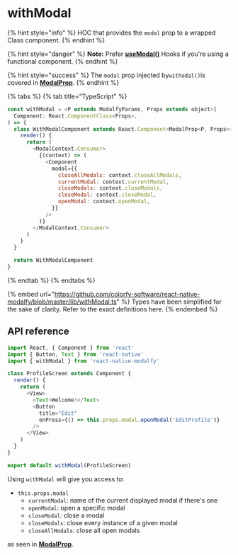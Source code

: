 # withModal

{% hint style="info" %}
HOC that provides the `modal` prop to a wrapped Class component.
{% endhint %}

{% hint style="danger" %}
**Note:** Prefer [**useModal()**](usemodal.md) Hooks if you're using a functional component.
{% endhint %}

{% hint style="success" %}
The `modal` prop injected by`withodal()`is covered in [**ModalProp**](types/modalprop.md).
{% endhint %}

{% tabs %}
{% tab title="TypeScript" %}
```javascript
const withModal = <P extends ModalfyParams, Props extends object>(
  Component: React.ComponentClass<Props>,
) => {
  class WithModalComponent extends React.Component<ModalProp<P, Props>> {
    render() {
      return (
        <ModalContext.Consumer>
          {(context) => (
            <Component
              modal={{
                closeAllModals: context.closeAllModals,
                currentModal: context.currentModal,
                closeModals: context.closeModals,
                closeModal: context.closeModal,
                openModal: context.openModal,
              }}
            />
          )}
        </ModalContext.Consumer>
      )
    }
  }

  return WithModalComponent
}
```
{% endtab %}
{% endtabs %}

{% embed url="https://github.com/colorfy-software/react-native-modalfy/blob/master/lib/withModal.ts" %}
Types have been simplified for the sake of clarity. Refer to the exact definitions here.
{% endembed %}

## API reference

```javascript
import React, { Component } from 'react'
import { Button, Text } from 'react-native'
import { withModal } from 'react-native-modalfy'

class ProfileScreen extends Component {
  render() {
    return (
      <View>
        <Text>Welcome!</Text>
        <Button
          title="Edit"
          onPress={() => this.props.modal.openModal('EditProfile')}
        />
      </View>
    )
  }
}

export default withModal(ProfileScreen)
```

Using `withModal` will give you access to:

* `this.props.modal`
  * `currentModal`: name of the current displayed modal if there's one
  * `openModal`: open a specific modal
  * `closeModal`: close a modal
  * `closeModals`: close every instance of a given modal
  * `closeAllModals`: close all open modals

as seen in [**ModalProp**](types/modalprop.md).

